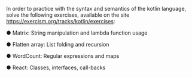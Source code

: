 In order to practice with the syntax and semantics of the kotlin language, solve the following exercises, available on the site https://exercism.org/tracks/kotlin/exercises:

● Matrix: String manipulation and lambda function usage

● Flatten array: List folding and recursion

● WordCount: Regular expressions and maps

● React: Classes, interfaces, call-backs